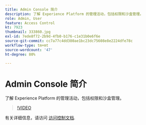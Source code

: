 ```yaml
---
title: Admin Console 简介
description: 了解 Experience Platform 的管理活动，包括权限和沙盒管理。
role: Admin, User
feature: Access Control
kt: 7923
thumbnail: 333860.jpg
exl-id: 7ede8f72-2b9d-4fb0-b176-c1e31b0e6f6e
source-git-commit: cc7a77c4dd380ae1bc23dc75608e8e2224dfe78c
workflow-type: tm+mt
source-wordcount: '47'
ht-degree: 80%

---
```


# Admin Console 简介

了解 Experience Platform 的管理活动，包括权限和沙盒管理。

>[!VIDEO](https://video.tv.adobe.com/v/333860?quality=12&learn=on)

有关详细信息，请访问 [访问控制文档](https://experienceleague.adobe.com/docs/experience-platform/access-control/home.html?lang=zh-Hans).